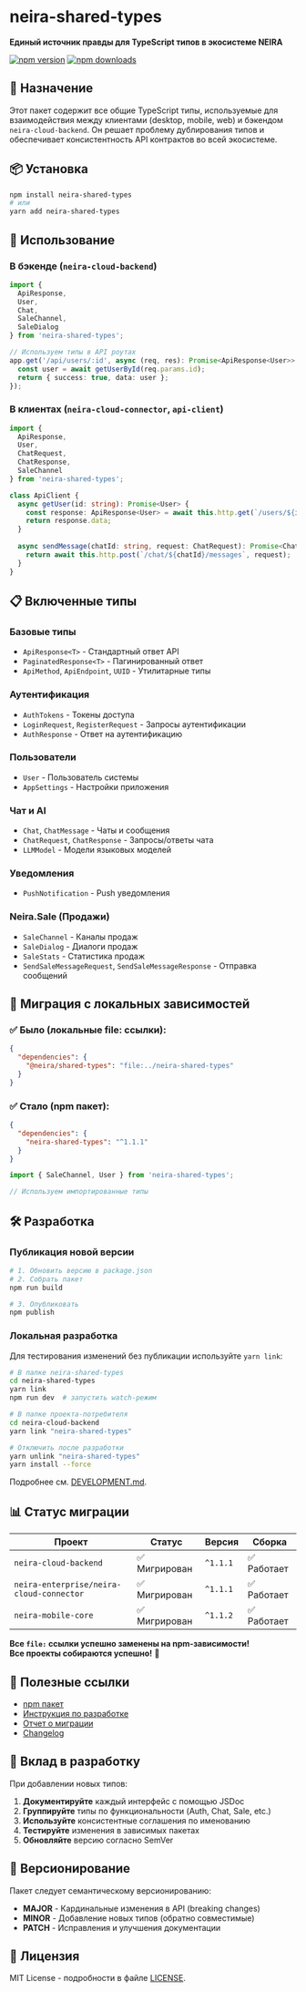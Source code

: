 # neira-shared-types

**Единый источник правды для TypeScript типов в экосистеме NEIRA**

[![npm version](https://badge.fury.io/js/neira-shared-types.svg)](https://badge.fury.io/js/neira-shared-types)
[![npm downloads](https://img.shields.io/npm/dm/neira-shared-types.svg)](https://www.npmjs.com/package/neira-shared-types)

## 🎯 Назначение

Этот пакет содержит все общие TypeScript типы, используемые для взаимодействия между клиентами (desktop, mobile, web) и бэкендом `neira-cloud-backend`. Он решает проблему дублирования типов и обеспечивает консистентность API контрактов во всей экосистеме.

## 📦 Установка

```bash
npm install neira-shared-types
# или
yarn add neira-shared-types
```

## 🚀 Использование

### В бэкенде (`neira-cloud-backend`)

```typescript
import { 
  ApiResponse, 
  User, 
  Chat, 
  SaleChannel, 
  SaleDialog 
} from 'neira-shared-types';

// Используем типы в API роутах
app.get('/api/users/:id', async (req, res): Promise<ApiResponse<User>> => {
  const user = await getUserById(req.params.id);
  return { success: true, data: user };
});
```

### В клиентах (`neira-cloud-connector`, `api-client`)

```typescript
import { 
  ApiResponse, 
  User, 
  ChatRequest, 
  ChatResponse,
  SaleChannel 
} from 'neira-shared-types';

class ApiClient {
  async getUser(id: string): Promise<User> {
    const response: ApiResponse<User> = await this.http.get(`/users/${id}`);
    return response.data;
  }
  
  async sendMessage(chatId: string, request: ChatRequest): Promise<ChatResponse> {
    return await this.http.post(`/chat/${chatId}/messages`, request);
  }
}
```

## 📋 Включенные типы

### Базовые типы
- `ApiResponse<T>` - Стандартный ответ API
- `PaginatedResponse<T>` - Пагинированный ответ
- `ApiMethod`, `ApiEndpoint`, `UUID` - Утилитарные типы

### Аутентификация
- `AuthTokens` - Токены доступа
- `LoginRequest`, `RegisterRequest` - Запросы аутентификации
- `AuthResponse` - Ответ на аутентификацию

### Пользователи
- `User` - Пользователь системы
- `AppSettings` - Настройки приложения

### Чат и AI
- `Chat`, `ChatMessage` - Чаты и сообщения
- `ChatRequest`, `ChatResponse` - Запросы/ответы чата
- `LLMModel` - Модели языковых моделей

### Уведомления
- `PushNotification` - Push уведомления

### Neira.Sale (Продажи)
- `SaleChannel` - Каналы продаж
- `SaleDialog` - Диалоги продаж
- `SaleStats` - Статистика продаж
- `SendSaleMessageRequest`, `SendSaleMessageResponse` - Отправка сообщений

## 🔄 Миграция с локальных зависимостей

### ✅ Было (локальные file: ссылки):

```json
{
  "dependencies": {
    "@neira/shared-types": "file:../neira-shared-types"
  }
}
```

### ✅ Стало (npm пакет):

```json
{
  "dependencies": {
    "neira-shared-types": "^1.1.1"
  }
}
```

```typescript
import { SaleChannel, User } from 'neira-shared-types';

// Используем импортированные типы
```

## 🛠️ Разработка

### Публикация новой версии

```bash
# 1. Обновить версию в package.json
# 2. Собрать пакет
npm run build

# 3. Опубликовать
npm publish
```

### Локальная разработка

Для тестирования изменений без публикации используйте `yarn link`:

```bash
# В папке neira-shared-types
cd neira-shared-types
yarn link
npm run dev  # запустить watch-режим

# В папке проекта-потребителя
cd neira-cloud-backend
yarn link "neira-shared-types"

# Отключить после разработки
yarn unlink "neira-shared-types"
yarn install --force
```

Подробнее см. [DEVELOPMENT.md](./DEVELOPMENT.md).

## 📊 Статус миграции

| Проект | Статус | Версия | Сборка |
|--------|--------|--------|--------|
| `neira-cloud-backend` | ✅ Мигрирован | `^1.1.1` | ✅ Работает |
| `neira-enterprise/neira-cloud-connector` | ✅ Мигрирован | `^1.1.1` | ✅ Работает |
| `neira-mobile-core` | ✅ Мигрирован | `^1.1.2` | ✅ Работает |

**Все `file:` ссылки успешно заменены на npm-зависимости!**  
**Все проекты собираются успешно!** 🎉

## 🔗 Полезные ссылки

- [npm пакет](https://www.npmjs.com/package/neira-shared-types)
- [Инструкция по разработке](./DEVELOPMENT.md)
- [Отчет о миграции](./MIGRATION-REPORT.md)
- [Changelog](https://github.com/YourOrg/neira-super-app-2/releases)

## 📝 Вклад в разработку

При добавлении новых типов:

1. **Документируйте** каждый интерфейс с помощью JSDoc
2. **Группируйте** типы по функциональности (Auth, Chat, Sale, etc.)
3. **Используйте** консистентные соглашения по именованию
4. **Тестируйте** изменения в зависимых пакетах
5. **Обновляйте** версию согласно SemVer

## 🔄 Версионирование

Пакет следует семантическому версионированию:
- **MAJOR** - Кардинальные изменения в API (breaking changes)
- **MINOR** - Добавление новых типов (обратно совместимые)
- **PATCH** - Исправления и улучшения документации

## 📄 Лицензия

MIT License - подробности в файле [LICENSE](./LICENSE). 
